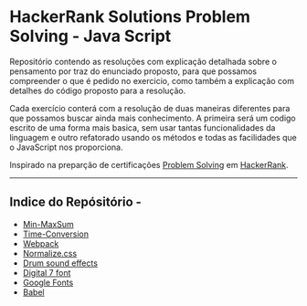 # HackerRank Solutions Problem Solving - Java Script

Repositório contendo as resoluções com explicação detalhada sobre o pensamento por traz do enunciado proposto, para que possamos compreender o que é pedido no exercicio, como também a explicação com detalhes do código proposto para a resolução.

Cada exercício conterá com a resolução de duas maneiras diferentes para que possamos buscar ainda mais conhecimento. A primeira será um codigo escrito de uma forma 
mais basica, sem usar tantas funcionalidades da linguagem e outro refatorado usando os métodos e todas as facilidades que o JavaScript nos proporciona.

Inspirado na preparção de certificações [Problem Solving](https://www.hackerrank.com/domains/algorithms?filters%5Bstatus%5D%5B%5D=unsolved&badge_type=problem-solving) em [HackerRank](https://www.hackerrank.com/).

---

## Indice do Repósitório - 
* [Min-MaxSum](https://github.com/Artguiar/HackerRank---Practice-Problems-Java-Script/tree/main/Mini-MaxSum)
* [Time-Conversion](https://github.com/Artguiar/HackerRank---Practice-Problems-Java-Script/tree/main/TimeConversion)
* [Webpack](https://github.com/Artguiar/HackerRank---Practice-Problems-Java-Script/tree/main/Grading-Students)
* [Normalize.css](https://necolas.github.io/normalize.css)
* [Drum sound effects](https://github.com/wesbos/JavaScript30)
* [Digital 7 font](https://www.dafont.com/digital-7.font)
* [Google Fonts](https://fonts.google.com)
* [Babel](https://babeljs.io)

